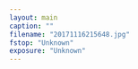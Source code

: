 ```yaml
---
layout: main
caption: ""
filename: "20171116215648.jpg"
fstop: "Unknown"
exposure: "Unknown"
---
```


